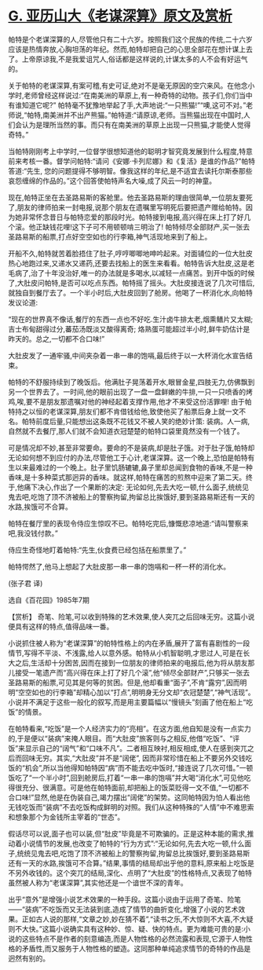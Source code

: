 # [G. 亚历山大《老谋深算》原文及赏析](https://www.vrrw.net/wx/15424.html)

帕特是个老谋深算的人,尽管他只有二十六岁。按照我们这个民族的传统,二十六岁应该是热情奔放,心胸坦荡的年纪。然而,帕特却把自己的心思全部花在想计谋上去了。上帝原谅我,不是我爱诅咒人,俗话都是这样说的,计谋太多的人不会有好运气的。

关于帕特的老谋深算,有案可稽,有史可证,绝对不是毫无原因的空穴来风。在他念小学时,老师曾经这样说过:“在南美洲的草原上,有一种奇特的动物。孩子们,你们当中有谁知道它呢?” 帕特毫不犹豫地举起了手,大声地说:“一只熊猫!”“噢,这可不对。”老师说,“帕特,南美洲并不出产熊猫。”帕特道:“请原谅,老师。当熊猫出现在中国时,人们会认为是理所当然的事。而只有在南美洲的草原上出现一只熊猫,才能使人觉得奇特。”

当帕特刚刚考上中学时,一位督学很想知道他的聪明才智究竟发展到什么程度,特意前来考核一番。督学问帕特:“请问《安娜·卡列尼娜》和《复活》是谁的作品?”帕特答道:“先生, 您的问题提得不够明智。像我这样的年纪,是不适宜去读托尔斯泰那些哀怨缠绵的作品的。”这个回答使帕特声名大噪,成了风云一时的神童。

现在,帕特正坐在去圣路易斯的客舱里。他去圣路易斯的理由很简单,一位朋友要死了,朋友的律师拍来一封电报,说那个朋友在遗嘱里写明死后要把遗产赠给帕特。因为她非常怀念昔日与帕特恋爱的那段时光。帕特接到电报,高兴得在床上打了好几个滚。他正缺钱花哩!这下子可不用顿顿啃三明治了! 帕特倾尽全部财产,买一张去圣路易斯的船票,打点好空空如也的行李箱,神气活现地来到了船上。

开船不久,帕特就苦着脸捂住了肚子,哼哼唧唧地呻吟起来。对面铺位的一位大肚皮热心地跑过来,又递水又递药,还要去找船上的医生来看看。帕特告诉大肚皮,这是老毛病了,治了十年没治好,唯一的办法就是多喝水,以减轻一点痛苦。到开中饭的时候了,大肚皮问帕特,是否可以吃点东西。帕特摇了摇头。大肚皮接连说了几次可惜后,就独自到餐厅去了。一个半小时后,大肚皮回到了舱房。他喝了一杯消化水,向帕特发议论道:

“现在的世界真不像话,餐厅的东西一点也不好吃.生汁卤牛排太老,烟熏鳝片又太糊; 吉士布甸甜得过分,蕃茄汤既淡又酸得离奇; 烙熟蛋可能超过半小时,鲜牛奶估计是昨天的。总之,一切都不合口味!”

大肚皮发了一通牢骚,中间夹杂着一串一串的饱嗝,最后终于以一大杯消化水宣告结束。

帕特的不舒服持续到了晚饭后。他满肚子晃荡着开水,眼冒金星,四肢无力,仿佛飘到另一个世界去了。一时间,他的眼前出现了一盘一盘鲜嫩的牛排,一只一只喷香的烤鸡,唉,要不是朋友那遗嘱对他的神经起着支撑作用,他才不来受这份活罪哩! 由于帕特持之以恒的老谋深算,朋友们都不肯借钱给他,致使他买了船票后身上就一文不名。帕特前度后量,只能想出这条既不花钱又不被人笑的绝妙计策: 装病。人一病,自然就不去餐厅,那人们就不会知道衣冠楚楚的帕特口袋里竟然没有一个钱了。

可是情况却不妙,甚至非常要命。要命的不是装病,却是肚子饿。对于肚子饿,帕特却无论如何想不到应付的办法,尽管他工于心计,老谋深算。这一个晚上,恐怕是帕特有生以来最难过的一个晚上。肚子里饥肠辘辘,鼻子里却总闻到食物的香味,不是一种香味,是十多种菜式那迥异的香味。就这样,帕特在痛苦的煎熬中迎来了第二天。终于,他痛下决心,作出了一个果断的决定: 无论如何,先去大吃一顿,什么面子,统统见鬼去吧,吃饱了顶不济被船上的警察拘留,拘留总比挨饿好,要到圣路易斯还有一天的水路,挨饿可不合算。

帕特在餐厅里的表现令侍应生惊叹不已。帕特吃完后,慷慨悲凉地道:“请叫警察来吧,我没钱付款。”

侍应生奇怪地盯着帕特:“先生,伙食费已经包括在船票里了。”

帕特愕然了,他马上想起了大肚皮那一串一串的饱嗝和一杯一杯的消化水。

(张子君 译)

选自《百花园》1985年7期



【赏析】 奇笔、险笔,可以收到特殊的艺术效果,使人突兀之后回味无穷。这篇小说便具有这样的特点,值得品味一番。

小说抓住被人称为“老谋深算”的帕特性格上的内在矛盾,展开了富有喜剧性的一段情节,写得不平淡、不浅露,给人以意外感。帕特从小机智聪明,才思过人,可是在长大之后,生活却十分困苦,因而在接到一位朋友的律师拍来的电报后,他为将从朋友那儿接受一笔遗产而“高兴得在床上打了好几个滚”,他“倾尽全部财产”,只够买一张去圣路易斯的船票,可见其是何等的贫困。但是,他却看重“面子”,不肯“露穷”,因而明明“空空如也的行李箱”却精心加以“打点”,明明身无分文却“衣冠楚楚”,“神气活现”。小说并不满足于这些一般化的叙写,而是用主要篇幅以“慢镜头”刻画了他在船上“吃饭”的情景。

在帕特看来,“吃饭”是一个人经济实力的“亮相”。在这方面,他自知是没有一点实力的,于是便以“装病”来掩人眼目。而“大肚皮”旅客则与之相反,他借“吃饭”、“评饭”来显示自己的“阔气”和“口味不凡”。二者相互映衬,相反相成,使人在感到突兀之后而回味无穷。其实,“大肚皮”并不是“阔佬”, 因而非常珍惜在船上不要另外交钱吃饭的“机会”,所以当他得知帕特因“病”而不能去吃中饭时,“接连说了几次可惜。”一顿饭吃了“一个半小时”,回到舱房后,打着“一串一串的饱嗝”并大喝“消化水”,可见他吃得很充分、很满意。可是他在帕特面前,却把船上的饭菜贬得一文不值,“一切都不合口味!”显然,他是在伪装自己,竭力摆出“阔佬”的架势。这同帕特因为怕人看出他无钱吃饭而“装病”不去吃饭构成鲜明的对照。我们从这种特殊的“人情”中不难思索和想象那个为金钱所主宰着的“世态”。

假话尽可以说,面子也可以装,但“肚皮”毕竟是不可欺骗的。正是这种本能的需求,推动着小说情节的发展,也改变了帕特的“行为方式”:“无论如何,先去大吃一顿,什么面子,统统见鬼去吧,吃饱了顶不济被船上的警察拘留,拘留总比挨饿好,要到圣路易斯还有一天的水路,挨饿可不合算。”结果,事情的结局却出乎他的意料,原来船上吃饭是不另外收钱的。这个突兀的结局,深化、点明了“大肚皮”的性格特点,又表现了帕特虽然被人称为“老谋深算”,其实他还是一个谙世不深的青年。

出乎“意外”是增强小说艺术效果的一种手段。这篇小说由于运用了奇笔、险笔——“装病”不吃饭而又无法装到底,造成了情节的曲折变化,增强了小说的艺术效果。正如古人说的那样,“文章之妙,妙在猜不着”,“读书之乐,不大惊则不大喜,不大疑则不大快。”这篇小说确实具有这种妙、惊、疑、快的特点。更为难能可贵的是:小说的这些特点不是作者的刻意编造,而是人物性格的必然流露和表现,它源于人物性格的矛盾性,而又服务于人物性格的塑造。这同那种单纯追求情节的奇特的作品是迥然有别的。

